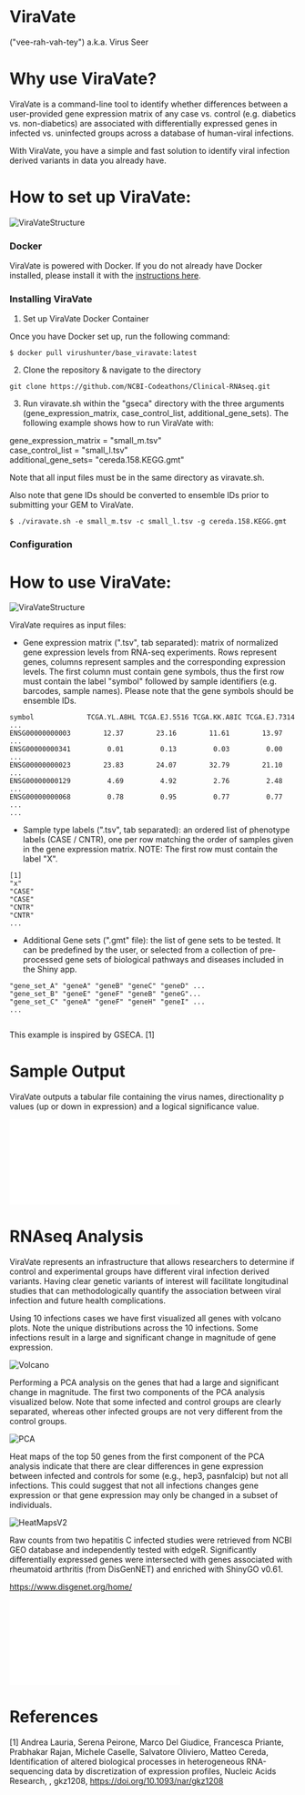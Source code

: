 # ViraVate 
("vee-rah-vah-tey")
a.k.a. Virus Seer
 
# Why use ViraVate?

ViraVate is a command-line tool to identify whether differences between a user-provided gene expression matrix of any case vs. control (e.g. diabetics vs. non-diabetics) are associated with differentially expressed genes in infected vs. uninfected groups across a database of human-viral infections.

With ViraVate, you have a simple and fast solution to identify viral infection derived variants in data you already have. 

# How to set up ViraVate:

![ViraVateStructure](Figures/code_structure_for_readme.png)

### Docker

ViraVate is powered with Docker. If you do not already have Docker installed, please install it with the [instructions here](https://docs.docker.com/install/).

### Installing ViraVate

1. Set up ViraVate Docker Container

Once you have Docker set up, run the following command:

```console
$ docker pull virushunter/base_viravate:latest
```

2. Clone the repository & navigate to the directory
<pre><code>git clone https://github.com/NCBI-Codeathons/Clinical-RNAseq.git
</code></pre>

3. Run viravate.sh within the "gseca" directory with the three arguments (gene_expression_matrix, case_control_list, additional_gene_sets). The following example shows how to run ViraVate with: <br/>

gene_expression_matrix = "small_m.tsv" <br/>
case_control_list = "small_l.tsv" <br/>
additional_gene_sets= "cereda.158.KEGG.gmt" <br/>

Note that all input files must be in the same directory as viravate.sh.

Also note that gene IDs should be converted to ensemble IDs prior to submitting your GEM to ViraVate.

```console
$ ./viravate.sh -e small_m.tsv -c small_l.tsv -g cereda.158.KEGG.gmt
```

### Configuration

# How to use ViraVate:

![ViraVateStructure](Figures/UnserInterfaceFlowChartV2.png)

ViraVate requires as input files:

-  Gene expression matrix (".tsv", tab separated): matrix of normalized gene expression levels from RNA-seq experiments. Rows represent genes, columns represent samples and the corresponding expression levels. The first column must contain gene symbols, thus the first row must contain the label "symbol" followed by sample identifiers (e.g. barcodes, sample names). Please note that the gene symbols should be ensemble IDs. 
```
symbol             TCGA.YL.A8HL TCGA.EJ.5516 TCGA.KK.A8IC TCGA.EJ.7314 ...
ENSG00000000003        12.37        23.16        11.61        13.97    ...
ENSG00000000341         0.01         0.13         0.03         0.00    ...
ENSG00000000023        23.83        24.07        32.79        21.10    ...
ENSG00000000129         4.69         4.92         2.76         2.48    ...
ENSG00000000068         0.78         0.95         0.77         0.77    ...
...

```

-  Sample type labels (".tsv", tab separated): an ordered list of phenotype labels (CASE / CNTR), one per row matching the order of samples given in the gene expression matrix. NOTE: The first row must contain the label "X".

```
[1]
"x"
"CASE"
"CASE"
"CNTR"
"CNTR"
...

```

-  Additional Gene sets (".gmt" file): the list of gene sets to be tested. It can be predefined by the user, or selected from a collection of pre-processed gene sets of biological pathways and diseases included in the Shiny app.

```
"gene_set_A" "geneA" "geneB" "geneC" "geneD" ...
"gene_set_B" "geneE" "geneF" "geneB" "geneG"...
"gene_set_C" "geneA" "geneF" "geneH" "geneI" ...
...
 
```

This example is inspired by GSECA. [1]

# Sample Output

ViraVate outputs a tabular file containing the virus names, directionality p values (up or down in expression) and a logical significance value. 

![viravate_out](Figures/viravate_out.pdf)

# RNAseq Analysis

ViraVate represents an infrastructure that allows researchers to determine if control and experimental groups have different viral infection derived variants.  Having clear genetic variants of interest will facilitate longitudinal studies that can methodologically quantify the association between viral infection and future health complications.

Using 10 infections cases we have first visualized all genes with volcano plots. Note the unique distributions across the 10 infections. Some infections result in a large and significant change in magnitude of gene expression.

![Volcano](Figures/Volcano.png)

Performing a PCA analysis on the genes that had a large and significant change in magnitude.  The first two components of the PCA analysis visualized below.  Note that some infected and control groups are clearly separated, whereas other infected groups are not very different from the control groups. 

![PCA](Figures/PCA.png)

Heat maps of the top 50 genes from the first component of the  PCA analysis indicate that there are clear differences in gene expression between infected and controls for some (e.g., hep3, pasnfalcip) but not all infections. This could suggest that not all infections changes gene expression or that gene expression may only be changed in a subset of individuals. 

![HeatMapsV2](Figures/HeatMapsV2.png)

Raw counts from two hepatitis C infected studies were retrieved from NCBI GEO database and independently tested with edgeR. Significantly differentially expressed genes were intersected with genes associated with rheumatoid arthritis (from DisGenNET) and enriched with ShinyGO v0.61. 

https://www.disgenet.org/home/



![rheum_arth_intersection](Figures/rheum_athrit_intersection.pdf)



# References

[1] Andrea Lauria, Serena Peirone, Marco Del Giudice, Francesca Priante, Prabhakar Rajan, Michele Caselle, Salvatore Oliviero, Matteo Cereda, Identification of altered biological processes in heterogeneous RNA-sequencing data by discretization of expression profiles, Nucleic Acids Research, , gkz1208, https://doi.org/10.1093/nar/gkz1208
